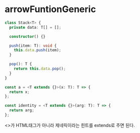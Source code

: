 # arrowFuntionGeneric

```typescript
class Stack<T> {
  private data: T[] = [];

  constructor() {}

  push(item: T): void {
    this.data.push(item);
  }

  pop(): T {
    return this.data.pop();
  }
}

const a = <T extends {}>(x: T): T => {
  return x;
};

const identity = <T extends {}>(arg: T): T => {
  return arg;
};
```

<>가 HTML태그가 아니라 제네릭이라는 힌트를 extends로 주면 된다.
